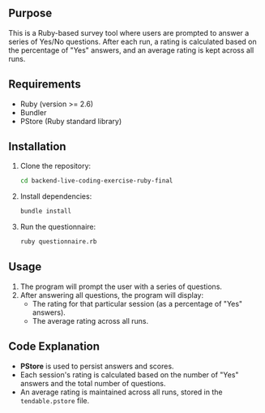 ## Purpose

This is a Ruby-based survey tool where users are prompted to answer a series of Yes/No questions. After each run, a rating is calculated based on the percentage of "Yes" answers, and an average rating is kept across all runs.

## Requirements

- Ruby (version >= 2.6)
- Bundler
- PStore (Ruby standard library)

## Installation

1. Clone the repository:

    ```bash
    cd backend-live-coding-exercise-ruby-final
    ```

2. Install dependencies:

    ```bash
    bundle install
    ```

3. Run the questionnaire:

    ```bash
    ruby questionnaire.rb
    ```

## Usage

1. The program will prompt the user with a series of questions.
2. After answering all questions, the program will display:
    - The rating for that particular session (as a percentage of "Yes" answers).
    - The average rating across all runs.

## Code Explanation

- **PStore** is used to persist answers and scores.
- Each session's rating is calculated based on the number of "Yes" answers and the total number of questions.
- An average rating is maintained across all runs, stored in the `tendable.pstore` file.
